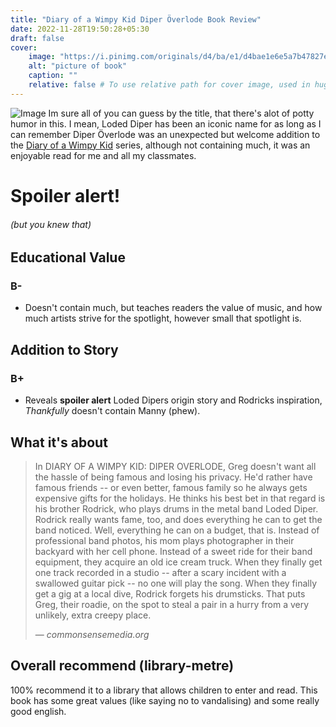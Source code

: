 ```yaml
---
title: "Diary of a Wimpy Kid Diper Överlode Book Review"
date: 2022-11-28T19:50:28+05:30
draft: false
cover:
    image: "https://i.pinimg.com/originals/d4/ba/e1/d4bae1e6e5a7b47827e477093b15525c.jpg#center"
    alt: "picture of book"
    caption: ""
    relative: false # To use relative path for cover image, used in hugo Page-bundles
---
```

![Image](https://rukminim1.flixcart.com/image/416/416/xif0q/regionalbooks/g/n/p/diary-of-a-wimpy-kid-diper-overload-by-jeff-kinney-english-original-imagjtgm98btksgz.jpeg)
Im sure all of you can guess by the title, that there's alot of potty humor in this. I mean, Loded Diper has been an iconic name for as long as I can remember
Diper Överlode was an unexpected but welcome addition to the [Diary of a Wimpy Kid](https://www.amazon.in/s?k=diary+of+a+wimpy+kid+book+sets&adgrpid=62819624395&ext_vrnc=hi&gclid=Cj0KCQiA1ZGcBhCoARIsAGQ0kkqv4FexzJHIaPKxvzc3Phkz8psnuPHxgZ_HVB9dOJgj1AG_VYMKJUcaApG4EALw_wcB&hvadid=590652605956&hvdev=c&hvlocphy=9062088&hvnetw=g&hvqmt=b&hvrand=16181495951405344527&hvtargid=kwd-300731490699&hydadcr=24511_2265429&tag=googinhydr1-21&ref=pd_sl_7m4y3ru8y6_b) series, although not containing much, it was an enjoyable read for me and all my classmates.
# **Spoiler alert!**
###### *(but you knew that)*
## Educational Value
### B-
* Doesn't contain much, but teaches readers the value of music, and how much artists strive for the spotlight, however small that spotlight is.
## Addition to Story
### B+
* Reveals **spoiler alert** Loded Dipers origin story and Rodricks inspiration, *Thankfully* doesn't contain Manny (phew).
## What it's about
> In DIARY OF A WIMPY KID: DIPER OVERLODE, Greg doesn't want all the hassle of being famous and losing his privacy. He'd rather have famous friends -- or even better, famous family so he always gets expensive gifts for the holidays. He thinks his best bet in that regard is his brother Rodrick, who plays drums in the metal band Loded Diper. Rodrick really wants fame, too, and does everything he can to get the band noticed. Well, everything he can on a budget, that is. Instead of professional band photos, his mom plays photographer in their backyard with her cell phone. Instead of a sweet ride for their band equipment, they acquire an old ice cream truck. When they finally get one track recorded in a studio -- after a scary incident with a swallowed guitar pick -- no one will play the song. When they finally get a gig at a local dive, Rodrick forgets his drumsticks. That puts Greg, their roadie, on the spot to steal a pair in a hurry from a very unlikely, extra creepy place.
>
> — <cite>commonsensemedia.org</cite>
## Overall recommend (library-metre)
100% recommend it to a library that allows children to enter and read. This book has some great values (like saying no to vandalising) and some really good english.
